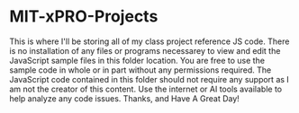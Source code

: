 # MIT-xPRO-Projects
This is where I'll be storing all of my class project reference JS code.
There is no installation of any files or programs necessarey to view and edit the JavaScript sample files in this folder location.
You are free to use the sample code in whole or in part without any permissions required.
The JavaScript code contained in this folder should not require any support as I am not the creator of this content.  Use the internet or AI tools available to help analyze any code issues.
Thanks, and Have A Great Day!
